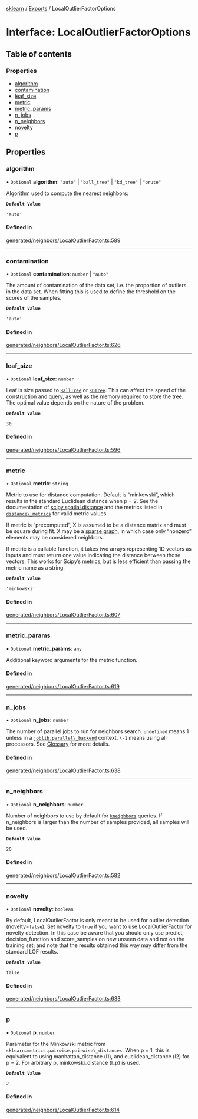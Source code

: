 [sklearn](../readme.md) / [Exports](../modules.md) / LocalOutlierFactorOptions

# Interface: LocalOutlierFactorOptions

## Table of contents

### Properties

- [algorithm](LocalOutlierFactorOptions.md#algorithm)
- [contamination](LocalOutlierFactorOptions.md#contamination)
- [leaf\_size](LocalOutlierFactorOptions.md#leaf_size)
- [metric](LocalOutlierFactorOptions.md#metric)
- [metric\_params](LocalOutlierFactorOptions.md#metric_params)
- [n\_jobs](LocalOutlierFactorOptions.md#n_jobs)
- [n\_neighbors](LocalOutlierFactorOptions.md#n_neighbors)
- [novelty](LocalOutlierFactorOptions.md#novelty)
- [p](LocalOutlierFactorOptions.md#p)

## Properties

### algorithm

• `Optional` **algorithm**: ``"auto"`` \| ``"ball_tree"`` \| ``"kd_tree"`` \| ``"brute"``

Algorithm used to compute the nearest neighbors:

**`Default Value`**

`'auto'`

#### Defined in

[generated/neighbors/LocalOutlierFactor.ts:589](https://github.com/transitive-bullshit/scikit-learn-ts/blob/367336a/packages/sklearn/src/generated/neighbors/LocalOutlierFactor.ts#L589)

___

### contamination

• `Optional` **contamination**: `number` \| ``"auto"``

The amount of contamination of the data set, i.e. the proportion of outliers in the data set. When fitting this is used to define the threshold on the scores of the samples.

**`Default Value`**

`'auto'`

#### Defined in

[generated/neighbors/LocalOutlierFactor.ts:626](https://github.com/transitive-bullshit/scikit-learn-ts/blob/367336a/packages/sklearn/src/generated/neighbors/LocalOutlierFactor.ts#L626)

___

### leaf\_size

• `Optional` **leaf\_size**: `number`

Leaf is size passed to [`BallTree`](sklearn.neighbors.BallTree.html#sklearn.neighbors.BallTree "sklearn.neighbors.BallTree") or [`KDTree`](sklearn.neighbors.KDTree.html#sklearn.neighbors.KDTree "sklearn.neighbors.KDTree"). This can affect the speed of the construction and query, as well as the memory required to store the tree. The optimal value depends on the nature of the problem.

**`Default Value`**

`30`

#### Defined in

[generated/neighbors/LocalOutlierFactor.ts:596](https://github.com/transitive-bullshit/scikit-learn-ts/blob/367336a/packages/sklearn/src/generated/neighbors/LocalOutlierFactor.ts#L596)

___

### metric

• `Optional` **metric**: `string`

Metric to use for distance computation. Default is “minkowski”, which results in the standard Euclidean distance when p = 2. See the documentation of [scipy.spatial.distance](https://docs.scipy.org/doc/scipy/reference/spatial.distance.html) and the metrics listed in [`distance\_metrics`](sklearn.metrics.pairwise.distance_metrics.html#sklearn.metrics.pairwise.distance_metrics "sklearn.metrics.pairwise.distance_metrics") for valid metric values.

If metric is “precomputed”, X is assumed to be a distance matrix and must be square during fit. X may be a [sparse graph](../../glossary.html#term-sparse-graph), in which case only “nonzero” elements may be considered neighbors.

If metric is a callable function, it takes two arrays representing 1D vectors as inputs and must return one value indicating the distance between those vectors. This works for Scipy’s metrics, but is less efficient than passing the metric name as a string.

**`Default Value`**

`'minkowski'`

#### Defined in

[generated/neighbors/LocalOutlierFactor.ts:607](https://github.com/transitive-bullshit/scikit-learn-ts/blob/367336a/packages/sklearn/src/generated/neighbors/LocalOutlierFactor.ts#L607)

___

### metric\_params

• `Optional` **metric\_params**: `any`

Additional keyword arguments for the metric function.

#### Defined in

[generated/neighbors/LocalOutlierFactor.ts:619](https://github.com/transitive-bullshit/scikit-learn-ts/blob/367336a/packages/sklearn/src/generated/neighbors/LocalOutlierFactor.ts#L619)

___

### n\_jobs

• `Optional` **n\_jobs**: `number`

The number of parallel jobs to run for neighbors search. `undefined` means 1 unless in a [`joblib.parallel\_backend`](https://joblib.readthedocs.io/en/latest/parallel.html#joblib.parallel_backend "(in joblib v1.3.0.dev0)") context. `\-1` means using all processors. See [Glossary](../../glossary.html#term-n_jobs) for more details.

#### Defined in

[generated/neighbors/LocalOutlierFactor.ts:638](https://github.com/transitive-bullshit/scikit-learn-ts/blob/367336a/packages/sklearn/src/generated/neighbors/LocalOutlierFactor.ts#L638)

___

### n\_neighbors

• `Optional` **n\_neighbors**: `number`

Number of neighbors to use by default for [`kneighbors`](#sklearn.neighbors.LocalOutlierFactor.kneighbors "sklearn.neighbors.LocalOutlierFactor.kneighbors") queries. If n\_neighbors is larger than the number of samples provided, all samples will be used.

**`Default Value`**

`20`

#### Defined in

[generated/neighbors/LocalOutlierFactor.ts:582](https://github.com/transitive-bullshit/scikit-learn-ts/blob/367336a/packages/sklearn/src/generated/neighbors/LocalOutlierFactor.ts#L582)

___

### novelty

• `Optional` **novelty**: `boolean`

By default, LocalOutlierFactor is only meant to be used for outlier detection (novelty=`false`). Set novelty to `true` if you want to use LocalOutlierFactor for novelty detection. In this case be aware that you should only use predict, decision\_function and score\_samples on new unseen data and not on the training set; and note that the results obtained this way may differ from the standard LOF results.

**`Default Value`**

`false`

#### Defined in

[generated/neighbors/LocalOutlierFactor.ts:633](https://github.com/transitive-bullshit/scikit-learn-ts/blob/367336a/packages/sklearn/src/generated/neighbors/LocalOutlierFactor.ts#L633)

___

### p

• `Optional` **p**: `number`

Parameter for the Minkowski metric from `sklearn.metrics.pairwise.pairwise\_distances`. When p = 1, this is equivalent to using manhattan\_distance (l1), and euclidean\_distance (l2) for p = 2. For arbitrary p, minkowski\_distance (l\_p) is used.

**`Default Value`**

`2`

#### Defined in

[generated/neighbors/LocalOutlierFactor.ts:614](https://github.com/transitive-bullshit/scikit-learn-ts/blob/367336a/packages/sklearn/src/generated/neighbors/LocalOutlierFactor.ts#L614)
